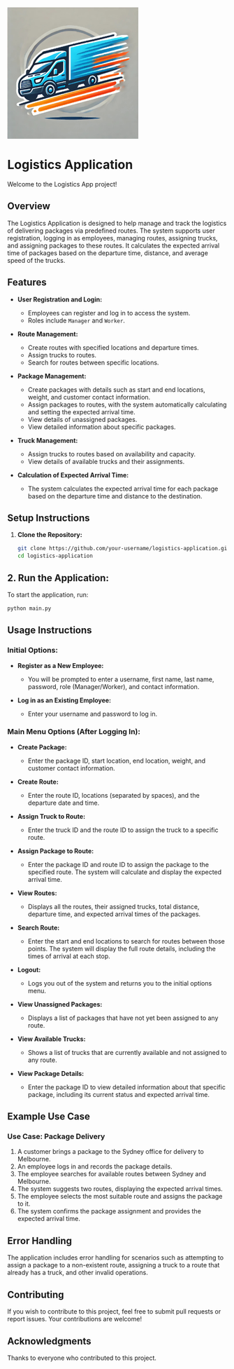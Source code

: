 <img src="logo.jpg" alt= "logo" width="300px"
style = "margin-top: 20px;"/>
# Logistics Application

Welcome to the Logistics App project!




## Overview

The Logistics Application is designed to help manage and track the logistics of delivering packages via predefined routes. The system supports user registration, logging in as employees, managing routes, assigning trucks, and assigning packages to these routes. It calculates the expected arrival time of packages based on the departure time, distance, and average speed of the trucks.

## Features

- **User Registration and Login:**
  - Employees can register and log in to access the system.
  - Roles include `Manager` and `Worker`.

- **Route Management:**
  - Create routes with specified locations and departure times.
  - Assign trucks to routes.
  - Search for routes between specific locations.

- **Package Management:**
  - Create packages with details such as start and end locations, weight, and customer contact information.
  - Assign packages to routes, with the system automatically calculating and setting the expected arrival time.
  - View details of unassigned packages.
  - View detailed information about specific packages.

- **Truck Management:**
  - Assign trucks to routes based on availability and capacity.
  - View details of available trucks and their assignments.

- **Calculation of Expected Arrival Time:**
  - The system calculates the expected arrival time for each package based on the departure time and distance to the destination.

## Setup Instructions

1. **Clone the Repository:**

   ```bash
   git clone https://github.com/your-username/logistics-application.git
   cd logistics-application
   ```
   
## 2. Run the Application:

To start the application, run:

   ```bash
   python main.py
   ```

## Usage Instructions

### Initial Options:

- **Register as a New Employee:**
  - You will be prompted to enter a username, first name, last name, password, role (Manager/Worker), and contact information.

- **Log in as an Existing Employee:**
  - Enter your username and password to log in.

### Main Menu Options (After Logging In):

- **Create Package:**
  - Enter the package ID, start location, end location, weight, and customer contact information.

- **Create Route:**
  - Enter the route ID, locations (separated by spaces), and the departure date and time.

- **Assign Truck to Route:**
  - Enter the truck ID and the route ID to assign the truck to a specific route.

- **Assign Package to Route:**
  - Enter the package ID and route ID to assign the package to the specified route. The system will calculate and display the expected arrival time.

- **View Routes:**
  - Displays all the routes, their assigned trucks, total distance, departure time, and expected arrival times of the packages.

- **Search Route:**
  - Enter the start and end locations to search for routes between those points. The system will display the full route details, including the times of arrival at each stop.

- **Logout:**
  - Logs you out of the system and returns you to the initial options menu.

- **View Unassigned Packages:**
  - Displays a list of packages that have not yet been assigned to any route.

- **View Available Trucks:**
  - Shows a list of trucks that are currently available and not assigned to any route.

- **View Package Details:**
  - Enter the package ID to view detailed information about that specific package, including its current status and expected arrival time.

## Example Use Case

### Use Case: Package Delivery

1. A customer brings a package to the Sydney office for delivery to Melbourne.
2. An employee logs in and records the package details.
3. The employee searches for available routes between Sydney and Melbourne.
4. The system suggests two routes, displaying the expected arrival times.
5. The employee selects the most suitable route and assigns the package to it.
6. The system confirms the package assignment and provides the expected arrival time.

## Error Handling

The application includes error handling for scenarios such as attempting to assign a package to a non-existent route, assigning a truck to a route that already has a truck, and other invalid operations.

## Contributing

If you wish to contribute to this project, feel free to submit pull requests or report issues. Your contributions are welcome!


## Acknowledgments

Thanks to everyone who contributed to this project.

